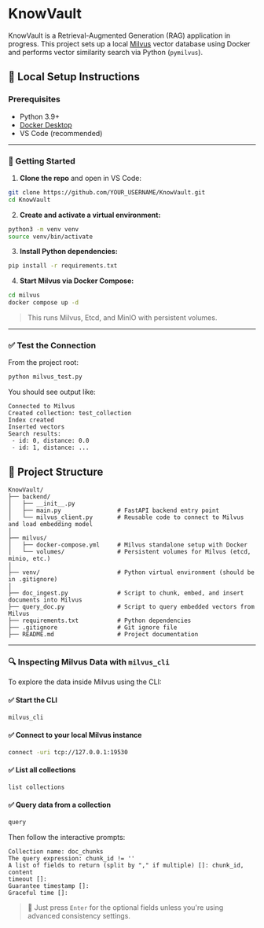 # KnowVault

KnowVault is a Retrieval-Augmented Generation (RAG) application in progress. This project sets up a local [Milvus](https://milvus.io) vector database using Docker and performs vector similarity search via Python (`pymilvus`).

## 🔧 Local Setup Instructions

### Prerequisites

- Python 3.9+
- [Docker Desktop](https://www.docker.com/products/docker-desktop)
- VS Code (recommended)

---

### 🚀 Getting Started

1. **Clone the repo** and open in VS Code:

```bash
git clone https://github.com/YOUR_USERNAME/KnowVault.git
cd KnowVault
````

2. **Create and activate a virtual environment:**

```bash
python3 -m venv venv
source venv/bin/activate
```

3. **Install Python dependencies:**

```bash
pip install -r requirements.txt
```

4. **Start Milvus via Docker Compose:**

```bash
cd milvus
docker compose up -d
```

> This runs Milvus, Etcd, and MinIO with persistent volumes.

---

### ✅ Test the Connection

From the project root:

```bash
python milvus_test.py
```

You should see output like:

```
Connected to Milvus
Created collection: test_collection
Index created
Inserted vectors
Search results:
 - id: 0, distance: 0.0
 - id: 1, distance: ...
```

## 📁 Project Structure

```
KnowVault/
├── backend/
│   ├── __init__.py                
│   ├── main.py                # FastAPI backend entry point
│   └── milvus_client.py       # Reusable code to connect to Milvus and load embedding model
│
├── milvus/
│   ├── docker-compose.yml     # Milvus standalone setup with Docker
│   └── volumes/               # Persistent volumes for Milvus (etcd, minio, etc.)
│
├── venv/                      # Python virtual environment (should be in .gitignore)
│
├── doc_ingest.py              # Script to chunk, embed, and insert documents into Milvus
├── query_doc.py               # Script to query embedded vectors from Milvus
├── requirements.txt           # Python dependencies
├── .gitignore                 # Git ignore file
├── README.md                  # Project documentation
```
---

### 🔍 Inspecting Milvus Data with `milvus_cli`

To explore the data inside Milvus using the CLI:

#### ✅ Start the CLI

```bash
milvus_cli
```

#### ✅ Connect to your local Milvus instance

```bash
connect -uri tcp://127.0.0.1:19530
```

#### ✅ List all collections

```bash
list collections
```

#### ✅ Query data from a collection

```bash
query
```

Then follow the interactive prompts:

```
Collection name: doc_chunks
The query expression: chunk_id != ''
A list of fields to return (split by "," if multiple) []: chunk_id, content
timeout []:
Guarantee timestamp []:
Graceful time []:
```

> 🔹 Just press `Enter` for the optional fields unless you're using advanced consistency settings.
